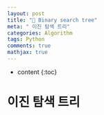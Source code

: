 ```yaml
---
layout: post
title: "🌳 Binary search tree"
meta: " 이진 탐색 트리"
categories: Algorithm
tags: Python
comments: true
mathjax: true
---
```




* content
{:toc}
# 이진 탐색 트리

